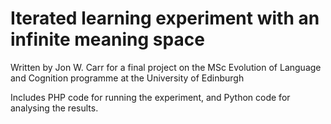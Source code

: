 Iterated learning experiment with an infinite meaning space
===========================================================

Written by Jon W. Carr for a final project on the MSc Evolution of Language and Cognition programme at the University of Edinburgh

Includes PHP code for running the experiment, and Python code for analysing the results.